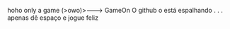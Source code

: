 hoho only a game (>owo)>---> GameOn
O github o está espalhando . . . apenas dê espaço e jogue feliz
